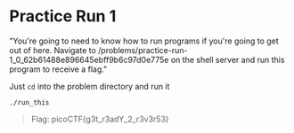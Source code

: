 # Practice Run 1

"You're going to need to know how to run programs if you're going to get out of here. Navigate to /problems/practice-run-1_0_62b61488e896645ebff9b6c97d0e775e on the shell server and run this program to receive a flag."

Just `cd` into the problem directory and run it

`./run_this`

> Flag: picoCTF{g3t_r3adY_2_r3v3r53}
